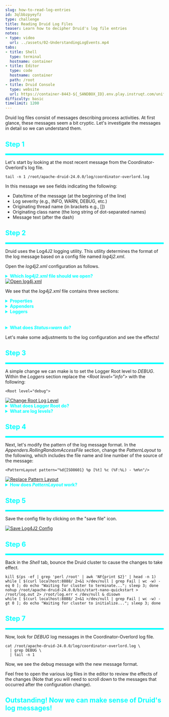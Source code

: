 ```yaml
---
slug: how-to-read-log-entries
id: 3qlbbzpyeyfz
type: challenge
title: Reading Druid Log Files
teaser: Learn how to decipher Druid's log file entries
notes:
- type: video
  url: ../assets/02-UnderstandingLogEvents.mp4
tabs:
- title: Shell
  type: terminal
  hostname: container
- title: Editor
  type: code
  hostname: container
  path: /root
- title: Druid Console
  type: website
  url: https://container-8443-${_SANDBOX_ID}.env.play.instruqt.com/unified-console.html
difficulty: basic
timelimit: 1200
---
```


Druid log files consist of messages describing process activities.
At first glance, these messages seem a bit cryptic.
Let's investigate the messages in detail so we can understand them.

<h2 style="color:cyan">Step 1</h2><hr style="color:cyan;background-color:cyan;height:5px">

Let's start by looking at the most recent message from the Coordinator-Overlord's log file.

```
tail -n 1 /root/apache-druid-24.0.0/log/coordinator-overlord.log
```

In this message we see fields indicating the following:
- Date/time of the message (at the beginning of the line)
- Log severity (e.g., INFO, WARN, DEBUG, etc.)
- Originating thread name (in brackets e.g., [])
- Originating class name (the long string of dot-separated names)
- Message text (after the dash)

<h2 style="color:cyan">Step 2</h2><hr style="color:cyan;background-color:cyan;height:5px">

Druid uses the Log4J2 logging utility.
This utility determines the format of the log message based on a config file named _log4j2.xml_.


Open the _log4j2.xml_ configuration as follows.


<details>
  <summary style="color:cyan"><b>Which <i>log4j2.xml</i> file should we open?</b></summary>
<hr style="background-color:cyan">
If we look around in this file structure, we will see multiple instances of files with this name.
Since this lab uses the nano-quickstart single server startup file, we need to use the instance under the <i>nano-quickstart</i> directory.
<hr style="background-color:cyan">
</details>


<a href="#img-2">
  <img alt="Open log4j.xml" src="../assets/Openlog4J2Config.png" />
</a>
<a href="#" class="lightbox" id="img-2">
  <img alt="Open log4j.xml" src="../assets/Openlog4J2Config.png" />
</a>

We see that the _log4j2.xml_ file contains three sections:

<details>
  <summary style="color:cyan"><b>Properties</b></summary>
<hr style="background-color:cyan">
<i>Properties</i> provide key/values pairs that may be used throughout the configuration file.
<br><br>
As an example, the key <i>druid.log.path</i> has a value of <i>log</i>, which is dereferenced as <i>${sys:druid.log.path}</i>.
Read more <a href="https://logging.apache.org/log4j/2.x/manual/configuration.html#PropertySubstitution" target="_blank">here</a>.
<hr style="background-color:cyan">
</details>

<details>
  <summary style="color:cyan"><b>Appenders</b></summary>
<hr style="background-color:cyan">
<i>Appenders</i> designate the format (e.g., <i>PatternLayout</i>) of log messages and determine the target (e.g. <i>FileName</i>) for the messages.
Read more <a href="https://logging.apache.org/log4j/2.x/manual/appenders.html" target="_blank">here</a>.
<hr style="background-color:cyan">
</details>

<details>
  <summary style="color:cyan"><b>Loggers</b></summary>
<hr style="background-color:cyan">
<i>Loggers</i> filter the log messages and dispense them to Appenders.
Loggers filter messages based on the Java package and/or class using the <i>name</i> field, and by log level severity using the <i>level</i> field.
Read more <a href="https://logging.apache.org/log4j/2.x/manual/configuration.html#Loggers" target="_blank">here</a>.
<hr style="background-color:cyan">
</details>
<br><br>
<details>
  <summary style="color:cyan"><b>What does <i>Status=warn</i> do?</b></summary>
<hr style="background-color:cyan">
This clause sets the value for messages emitted by the Log4J2 internals, as opposed to Druid internals.
<hr style="background-color:cyan">
</details>


Let's make some adjustments to the log configuration and see the effects!

<h2 style="color:cyan">Step 3</h2><hr style="color:cyan;background-color:cyan;height:5px">

A simple change we can make is to set the Logger Root level to _DEBUG_.
Within the _Loggers_ section replace the <i>&lt;Root level="info"&gt;</i> with the following:

```
<Root level="debug">
```


<a href="#img-3">
  <img alt="Change Root Log Level" src="../assets/ChangeRootLogLevel.png" />
</a>
<a href="#" class="lightbox" id="img-3">
  <img alt="Change Root Log Level" src="../assets/ChangeRootLogLevel.png" />
</a>

<details>
  <summary style="color:cyan"><b>What does Logger Root do?</b></summary>
<hr style="background-color:cyan">
The Logger Root is the default log level.
Loggers can define a package/class and log level.
However, in the absence of a matching Logger, Log4J2 filters using the Logger Root level.
<br><br>
Generally, we would prefer to change the level of a more specific package or class, since changing the root level will generate too many logging events.
But in this exercise, we are changing the root level to make the effects of changing the logging level obvious.
<hr style="background-color:cyan">
</details>


<details>
  <summary style="color:cyan"><b>What are log levels?</b></summary>
<hr style="background-color:cyan">
Druid assigns each log message a <i>log level</i>.
These levels include (in order of descending severity):
<ol>
<li><b>FATAL</b> - System-wide functionality failed</li>
<li><b>ERROR</b> - A specific functionality failed</li>
<li><b>WARN</b> - Unexpected behavior occurred, but functionality continues</li>
<li><b>INFO</b> - An informative event occurred</li>
<li><b>DEBUG</b> - An event useful for debugging occurred</li>
<li><b>TRACE</b> - Step by step execution of events</li>
</ol>
<br>
When loggers filter by specified log level, then loggers include messages of the specified level as well as any more severe levels.
<br><br>
So, for example, a logger with a specified level of <i>WARN</i> would emit message of level <i>WARN</i>, <i>ERROR</i>, and <i>FATAL</i>.
Therefore, loggers with less severe levels will emit more messages.
<hr style="background-color:cyan">
</details>

<h2 style="color:cyan">Step 4</h2><hr style="color:cyan;background-color:cyan;height:5px">

Next, let's modify the pattern of the log message format.
In the _Appenders.RollingRandomAccessFile_ section, change the _PatternLayout_ to the following, which includes the file name and line number of the source of the message:

```
<PatternLayout pattern="%d{ISO8601} %p [%t] %c (%F:%L) - %m%n"/>
```

<a href="#img-4A">
  <img alt="Replace Pattern Layout" src="../assets/ReplacePatternLayout.png" />
</a>
<a href="#" class="lightbox" id="img-4A">
  <img alt="Replace Pattern Layout" src="../assets/ReplacePatternLayout.png" />
</a>


<details>
  <summary style="color:cyan"><b>How does <i>PatternLayout</i> work?</b></summary>
<hr style="background-color:cyan">
<i>PatternLayout</i> is a formatting pattern where the tokens having a percent (<i>%</i>) get replaced by message specific values.
So, by modifying the pattern, we can change what Druid includes in the log messages.
Read more <a href="https://logging.apache.org/log4j/1.2/apidocs/org/apache/log4j/PatternLayout.html" target="_blank">here</a>.
<br><br>
Click on the following diagram to enlarge it - then click again to reduce it.
<a href="#img-4B">
  <img alt="Pattern Layout Example" src="../assets/PatternLayoutExample.png" />
</a>
<a href="#" class="lightbox" id="img-4B">
  <img alt="Pattern Layout Example" src="../assets/PatternLayoutExample.png" />
</a>
<hr style="background-color:cyan">
</details>


<h2 style="color:cyan">Step 5</h2><hr style="color:cyan;background-color:cyan;height:5px">

Save the config file by clicking on the "save file" icon.

<a href="#img-5">
  <img alt="Save Log4J2 Config" src="../assets/SaveLog4J2Config.png" />
</a>
<a href="#" class="lightbox" id="img-5">
  <img alt="Save Log4J2 Config" src="../assets/SaveLog4J2Config.png" />
</a>

<h2 style="color:cyan">Step 6</h2><hr style="color:cyan;background-color:cyan;height:5px">

Back in the _Shell_ tab, bounce the Druid cluster to cause the changes to take effect.

```
kill $(ps -ef | grep 'perl /root' | awk 'NF{print $2}' | head -n 1)
while [ $(curl localhost:8888/ 2>&1 >/dev/null | grep Fail | wc -w) -eq 0 ]; do echo "Waiting for cluster to terminate..."; sleep 3; done
nohup /root/apache-druid-24.0.0/bin/start-nano-quickstart > /root/log.out 2> /root/log.err < /dev/null & disown
while [ $(curl localhost:8888/ 2>&1 >/dev/null | grep Fail | wc -w) -gt 0 ]; do echo "Waiting for cluster to initialize..."; sleep 3; done
```

<h2 style="color:cyan">Step 7</h2><hr style="color:cyan;background-color:cyan;height:5px">

Now, look for _DEBUG_ log messages in the Coordinator-Overlord log file.

```
cat /root/apache-druid-24.0.0/log/coordinator-overlord.log \
  | grep DEBUG \
  | tail -n 1
```

Now, we see the debug message with the new message format.


Feel free to open the various log files in the editor to review the effects of the changes (Note that you will need to scroll down to the messages that occurred after the configuration change).

<h2 style="color:cyan">Outstanding! Now we can make sense of Druid's log messages!</h2>


<style type="text/css" rel="stylesheet">
.lightbox { display: none; position: fixed; justify-content: center; align-items: center; z-index: 999; top: 0; left: 0; right: 0; bottom: 0; padding: 1rem; background: rgba(0, 0, 0, 0.8); }
.lightbox:target { display: flex; }
.lightbox img { max-height: 100% }
.thumbnail:hover {
    position:fixed;
    top:-25px;
    left:-35px;
    width:500px;
    height:auto;
    display:block;
    z-index:999;
}
</style>

